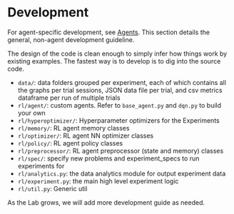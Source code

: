 # <a name="development"></a>Development

For agent-specific development, see [Agents](#agents). This section details the general, non-agent development guideline.

The design of the code is clean enough to simply infer how things work by existing examples. The fastest way is to develop is to dig into the source code.

- `data/`: data folders grouped per experiment, each of which contains all the graphs per trial sessions, JSON data file per trial, and csv metrics dataframe per run of multiple trials
- `rl/agent/`: custom agents. Refer to `base_agent.py` and `dqn.py` to build your own
- `rl/hyperoptimizer/`: Hyperparameter optimizers for the Experiments
- `rl/memory/`: RL agent memory classes
- `rl/optimizer/`: RL agent NN optimizer classes
- `rl/policy/`: RL agent policy classes
- `rl/preprocessor/`: RL agent preprocessor (state and memory) classes
- `rl/spec/`: specify new problems and experiment_specs to run experiments for
- `rl/analytics.py`: the data analytics module for output experiment data
- `rl/experiment.py`: the main high level experiment logic
- `rl/util.py`: Generic util

<aside class="notice">
As the Lab grows, we will add more development guide as needed.
</aside>
